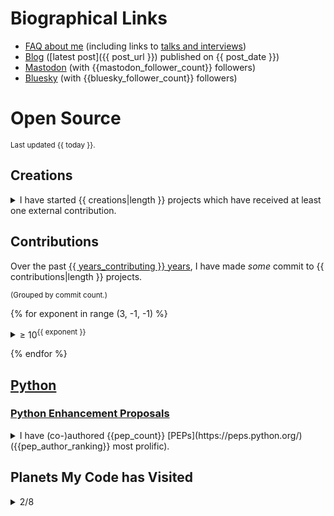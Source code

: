# Biographical Links
- [FAQ about me](https://opensource.snarky.ca/About+Me/Frequently+Asked+Questions) (including links to [talks and interviews](https://opensource.snarky.ca/About+Me/Appearances))
- [Blog](https://snarky.ca) ([latest post]({{ post_url }}) published on {{ post_date }})
- [Mastodon](https://fosstodon.org/@brettcannon) (with {{mastodon_follower_count}} followers)
- [Bluesky](https://bsky.app/profile/snarky.ca) (with {{bluesky_follower_count}} followers)

# Open Source

<small>Last updated {{ today }}.</small>

## Creations

<details>
<summary>I have started {{ creations|length }} projects which have received at least one external contribution.</summary>

<small>(Sorted by [☆](https://docs.github.com/en/github/getting-started-with-github/saving-repositories-with-stars#about-stars).)</small>

<ol style="list-style: none">
{% for project in creations %}
<li><a href="{{ project.url }}">{{ project.name }}</a></li>
{% endfor %}
</ol>

  </details>

## Contributions

Over the past [{{ years_contributing }} years](https://github.com/python/cpython/commit/1e91d8eb030656386ef3a07e8a516683bea85610), I have made _some_ commit to {{ contributions|length }} projects.

<small>(Grouped by commit count.)</small>


{% for exponent in range (3, -1, -1) %}

<details><summary>&ge; 10<sup>{{ exponent }}</sup></summary>

<ol>
{% for project in contributions %}
{% if 10**(exponent + 1) > project.commits >= 10**exponent %}
<li><a href="{{ project.contributions_url }}">{{ project.repo_name }}</a></li>
{% endif %}
{% endfor %}
</ol>

</details>

{% endfor %}

## [Python](https://python.org)

### [Python Enhancement Proposals](https://peps.python.org)

<details>
<summary>I have (co-)authored {{pep_count}} [PEPs](https://peps.python.org/) ({{pep_author_ranking}} most prolific).</summary>

(Listed from oldest to newest, although I may have become a co-author post-creation.)

<table>

<thead>
<tr>
<th>#</th>
<th>Title</th>
<th>Status</th>
<th>Co-authors</th>
</tr>
</thead>

<tbody>

{% for pep in pep_details %}
<tr>
<td><a href="https://peps.python.org/{{pep[0]}}">{{pep[0]}}</a></td>
<td>{{pep[2]}}</td>
<td title="{{pep[1][0]}}">{{pep[1][1]}}</td>
<td>{{pep[3]}}</td>
</tr>
{% endfor %}

</tbody>
</table>

</details>

## Planets My Code has Visited

<details>
  <summary>2/8</summary>

- [ ] Mercury
- [ ] Venus
- [X] Earth
- [X] [Mars](https://linuxunplugged.com/396?t=2580)
- [ ] Jupiter
- [ ] Saturn
- [ ] Uranus
- [ ] Neptune

</details>
